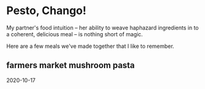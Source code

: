 # Pesto, Chango!

My partner's food intuition – her ability to weave haphazard ingredients in to a coherent, 
delicious meal – is nothing short of magic. 

Here are a few meals we've made together that I like to remember.

## farmers market mushroom pasta
2020-10-17

<div class="pa-gallery-player-widget"
  data-link="https://photos.app.goo.gl/mJ4LYW3Vp8TKij317"
  data-title="farmers market mushroom pasta"
  data-description="pasta dinner after a trip to the local farmer's market"
  data-background-color="#1f2520"
  data-delay="4">
  <object data="https://lh3.googleusercontent.com/a91bBpLHIQBRI9fJ3qrYT1mWQiftWIOho4WjdueH1ZAKhx4cfsN5csgQsbIwJAJdz8-4Ksm2aGWGdSNVAA37e72cgtpnckYz9OlMMqu0uOarxrbA_d6z6wjiudrhLGv5UitLv9vk42s=w1920-h1080"></object>
  <object data="https://lh3.googleusercontent.com/u7jwi6FKROhMpwDu-XqXkesC8Eghrr7WZvBkFRjX-ZskzFURBL5a1fRiopTTq0rBZXK_lquO0h409weXCIEN22JDJygIvwruBYjENkRd4F7LQtzWoEYfB9qwHjxarKQ7tM1YYF7TtKk=w1920-h1080"></object>
  <object data="https://lh3.googleusercontent.com/ncfm9LQMqmP3YwDWTPJIF4yBz1ehQuMtLJhEnms37AXx0_v8zPW0C6CTkhYhWqqpPQRo-d8I-2JtL-yMH_PhZiMikIqvLPeJoFkrWzssTkltDZcmiuEdWBbcRUAIVmZU1lXSVTulhw0=w1920-h1080"></object>
  <object data="https://lh3.googleusercontent.com/CJFoq0VaqQO-JJv-ipBWJaYZ1ca0LG8I1lP8KoI_hsmejS58kTRf7iCnyF7oInMnrPdy0LSEGlo6CD_XCgMCMsAsUHGAMxAVJQaislL1qZ9obgC7mIdnwBAErFgabqr2SPqzGI6hzGg=w1920-h1080"></object>
  <object data="https://lh3.googleusercontent.com/H45UWSIjC0683jYNrMhcHdJNYGfnNal7fmAuNsQ5_9v0SMw1imYFJoypAhuBa0OaHrVMpSD7X-yX_XGJu1IeBugp_Pah4j0uwxcNJr6YSCqyTDiDBdB52Tlw98u6EZ4GeqsRekX2gnI=w1920-h1080"></object>
  <object data="https://lh3.googleusercontent.com/w6VeI-Pe69ec0SbnED6bipE1o4mfaqeP2aamPHrCepIYoS7sM0gvfPLshkArdrYXYQ2QEevukkrhdCc_TExQ735cdnnaFxNbIL3H6O_MbX3ObB73BlG2ijxF8Xju3Ar9gKwYZjlWyC8=w1920-h1080"></object>
  <object data="https://lh3.googleusercontent.com/cwgVHhBeA-x6I-PmvMQg4b-PO6FdVL9K1d2I_LOh0YfkjI4kcVp65HMaHNKN62NuKp_HuhiRBPnePUqgmuxnEkWiaeGMMR1mkxQvqLoRQn6zhRbyyQZrk2LwFJd3t7pYw5MnjiK-f4I=w1920-h1080"></object>
  <object data="https://lh3.googleusercontent.com/kcRbJzzs3s5mLU4VflE-5arX1Q1grcdNyohuyGyaY8sovK5nl7_8LCn_7XEkTF2h08AHTrGFOPRunzfWpDOiM37XGK01rQtz1cbox7MQs1Bhla5B15RJbh-FTaxUFNYPh8N65GaznoA=w1920-h1080"></object>
  <object data="https://lh3.googleusercontent.com/MPZ35gIWYHngDldMziSxNqNJRapKBkraaSTM88g6Otperi5aSBiu7C_l33YDmvs2PkbJN0hI82OiYEOofjknsfjFxU6UskL_1M3EeGJ5WCf-4712PvvMvMrXvHEbbC52HJEfqNuqKoI=w1920-h1080"></object>
  <object data="https://lh3.googleusercontent.com/0Yn9qG0loOTLIXj1QqoKPbDbp18BppdSyinbOJCVkI128GOqKe62iPv5mnQ9W1MWE8KvxTlYyN4fBKiOvFELI6FzHK0q8nJX5ovXfiqdh5tVSSp__wdH4OMOkvG8vYWzOtI1o_-zavU=w1920-h1080"></object>
  <object data="https://lh3.googleusercontent.com/yjbfhmVHTFSndGY4DMeIj_ZOUj5PQlj9P-st2jqwnK638ullwar8-bU3DLpkBPRYzVprnq7lHP3h5tv7maHOIGDr3AcqhkxYQL1l06iB9KxSOwdTPwQj49oKacf8qRUn7GjdFXF1FBg=w1920-h1080"></object>
  <object data="https://lh3.googleusercontent.com/YC1Y87uE2jkkrJ8z_rVaN-ArUXowO4awQJQG-XA9vyx3W3BPYzbvxYucvuhs2b2rFC8qElI1ul7_JyYiaS2kCDonn1cvGoXd7VC53ltYrby7OtbXrd7dBaK0JPxsN5j1LwFgIiXg_uA=w1920-h1080"></object>
  <object data="https://lh3.googleusercontent.com/fI_6BimAd6FdWu5xlYjZ0i595t2V3oslB0ZcNhObQXpfIdg2s0VskxrQ8TKOjzNvLzZMZMwiZq4-nwDFvq9zm6PpfuPAJ50kTa9sCLmye1-he1IqHleDgcG60x6d3eLW-z2GlJS1GPg=w1920-h1080"></object>
  <object data="https://lh3.googleusercontent.com/cWRxa1KQKypNKvPAs7gMcjaelfqjG3UyuflLCaHnFj50Vh71yOl_75yEChJCyYdsNZEsP1R7bWJ8zM0hQnqWwyuF-k6lDSfgqDMd86Ttd7P1nySe6SNmPyCTxOqfjDUY8a77bxxXC9A=w1920-h1080"></object>
  <object data="https://lh3.googleusercontent.com/fh7ulGgL6RvM9ZchrQ__c58SjmCyRDW3gdmCU_fEBV3Crm8bB2MIyEM8z81jfNC6OwmNydZvr4ToKU0W5WvfWF6Rt715WwkdWe2bKKIjg3PxDGOcyIu6WGpSdkBtavyf9J42DORKZ1Q=w1920-h1080"></object>
  <object data="https://lh3.googleusercontent.com/ZAG6kSI7tXTPANKGZsgto3UZaBHw2y6BD6oNf541eFJDewAD6IvlBGwzH3lTJnYxnXQxBIGpJEjxRCqcRkGhdZUmy_CrClkVRdiWo9rG1s-HXhXmyPYvjZv0Kknu_e0_4uk16FoQTuY=w1920-h1080"></object>
  <object data="https://lh3.googleusercontent.com/5rXYdpN-zWlXwXC20NZbhsyNftke-p5RJ9VOBVpaWcbkQmzPAchS-A3uPYsg0kjD6r2srP-AX6C5P6qOhOEnVVkChb88YvjN5K3L5glmzT0mE6mtwMtgs0TLZ_8WGhsQ5DUHVOhauJg=w1920-h1080"></object>
  <object data="https://lh3.googleusercontent.com/olDL-Hqlr_lIY1ufLw82mC1i-JyNZv7zBrdMPvYFql01Om6OmCj1lLiKWB8_QtvqK5xW1PZzyt2dtSNUF6dwN3BeuuRQ2yOtHQ23-1KY1ZVvnatZWae_Rr-oWGHQ84I07As0p1ioAs0=w1920-h1080"></object>
  <object data="https://lh3.googleusercontent.com/vhE471qYmDqQ9WskPH7h-tiKgtzp62f4yxOKc7v4G0SE-H-WTEiAKegNoy9fL-i4W5tkyho7nMie7we3Ad78L0YIfdeI3sq904LhXIem9b9ScvGlxsxlUcGl0LjxuSiKjTFvIYX1JuU=w1920-h1080"></object>
  <object data="https://lh3.googleusercontent.com/p5OuEvIP7nNYciC_IKZ8jAzIL8At8PpwWmVFLP8b4sIyA9FI5mvRqsZxxyVGagvHMB-cT-l6GqufuNsKHOgNbCLqLZsdEkdwZRJUGoUAwBZ_q22u5V43g0-_Aw4KQ6P9bT5W4ThZew8=w1920-h1080"></object>
  <object data="https://lh3.googleusercontent.com/n6tdGn6nHkl9AdV0bxcn1DGxE5WFIrDg0ka1tUeMjf9PRQkHUpY88cAW2k6OikmOWei3UAAPTj62mv5B9b1PgNWE9Lh9iJMiJrDYDnUrfy9JYJqimaakGeZYGIGt1IzBINFks5WrI_E=w1920-h1080"></object>
  <object data="https://lh3.googleusercontent.com/rTIcjdpfyT5cl-ABVPLdhCWKMgxyIxJnrxegBCi9B4DNG5hfD4ishWyC7Bekin84R3tseIe6h-3G_Dc-Nm3itJCpUbVjBjpuV4uWKI503PA7q0hd-1vG76vFrGeQnKLmaoI3SB-YOuk=w1920-h1080"></object>
  <object data="https://lh3.googleusercontent.com/bw0OHnNzbrfkiU0IMiIjMXXVLHC4qzxqBSaYThDolHrWuyNfZL7HPI_pU52PXPNvGLaGEmRlOVkQhQqi5IvxVAeSzEELcKDmtFaiWVzmTwU5oUbkGqDw9nbMZx50Gw_5QDI-9h7UdHw=w1920-h1080"></object>
  <object data="https://lh3.googleusercontent.com/FMSV4TfcAtVggVHtTpFepbPkGLtZU-GwDobQEc7EP03be9i7iL-5bdpXKQE4NGN3ZkcJ3zQbRZfGjB4USSJuz231y64fiIqT6d-XpNOz0SW5yF5_bQKprfxhdIv26ya17kMNWMeXCGI=w1920-h1080"></object>
  <object data="https://lh3.googleusercontent.com/8MMOKjfpRtUyixYQQpo32rreEOcz1SOAyxpW1E4mV16jjelje8Io19j3kQvryqgSgRdtSvnbE4GDkHAgbWwJaUz5oKIAz3FILyr2K4oayryomO72BR0JmlCVTRFbahYrpjR7JgYb244=w1920-h1080"></object>
  <object data="https://lh3.googleusercontent.com/oqAEBeh6o8iBKA77N7ly1IuW2QEO3rIwba0Lb-WU7a3Ge_L7bCZW11B6dlYyw8YWsB_3pLYNRzGN-Uvcxdb8Po8RxlfJ2zPOLj_dxKBC6Z-g_GL3cJelpdUNBkchgvnhUPPxJZpiN3c=w1920-h1080"></object>
  <object data="https://lh3.googleusercontent.com/wA6bMXFM4oOv8EjE9i1QSMMU8y94Nh50nYw57vgKuu_YEjSIyyqJzMSV7HZuypoSHLXn1iv5DZ07A4ATCN5xug6o148wch023uLM35kNufZHS0OI_shN7-ywEKX9W5MRF0sb7S4zkkg=w1920-h1080"></object>
  <object data="https://lh3.googleusercontent.com/sldWq1pzaFpRxcQVUHml4B0BuB_3Hg4QmV8s-Aso72ZYtHlxUHP3KPLnK-F9_fnf0KMjkseADPLfB2yi3EZAvrVY0SoFwdx9xYcx1gMj_zG_PRHT3e3hfGuyAv7VLJJaZ75_ixNlj-A=w1920-h1080"></object>
</div>

<script src="https://cdn.jsdelivr.net/npm/publicalbum@latest/embed-ui.min.js" async></script>
<!--stackedit_data:
eyJoaXN0b3J5IjpbLTE2MTM0NzgyNjMsLTg1OTUyMTI4OF19
-->